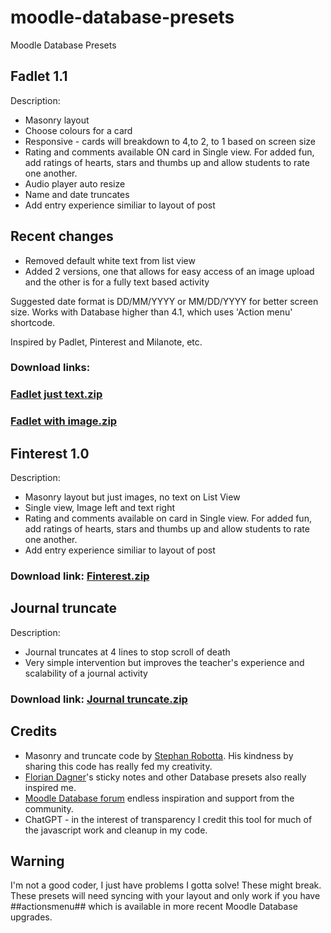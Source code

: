 # moodle-database-presets
Moodle Database Presets

## Fadlet 1.1
Description:
* Masonry layout
* Choose colours for a card
* Responsive - cards will breakdown to 4,to 2, to 1 based on screen size
* Rating and comments available ON card in Single view. For added fun, add ratings of hearts, stars and thumbs up and allow students to rate one another.
* Audio player auto resize
* Name and date truncates
* Add entry experience similiar to layout of post

## Recent changes
* Removed default white text from list view
* Added 2 versions, one that allows for easy access of an image upload and the other is for a fully text based activity

Suggested date format is DD/MM/YYYY or MM/DD/YYYY for better screen size. Works with Database higher than 4.1, which uses 'Action menu' shortcode.

Inspired by Padlet, Pinterest and Milanote, etc.

### Download links: 
### [Fadlet just text.zip](https://github.com/michelledoyle1/moodle-database-presets/raw/main/Fadlet%20just%20text.zip)
### [Fadlet with image.zip](https://github.com/michelledoyle1/moodle-database-presets/raw/main/Fadlet%20with%20image.zip)

## Finterest 1.0
Description:
* Masonry layout but just images, no text on List View
* Single view, Image left and text right
* Rating and comments available on card in Single view. For added fun, add ratings of hearts, stars and thumbs up and allow students to rate one another.
* Add entry experience similiar to layout of post

### Download link: [Finterest.zip](https://github.com/michelledoyle1/moodle-database-presets/raw/main/Finterest.zip)

## Journal truncate
Description:
* Journal truncates at 4 lines to stop scroll of death
* Very simple intervention but improves the teacher's experience and scalability of a journal activity

### Download link: [Journal truncate.zip](https://github.com/michelledoyle1/moodle-database-presets/raw/main/Journal%20truncate.zip)

## Credits

* Masonry and truncate code by [Stephan Robotta](https://github.com/srobotta). His kindness by sharing this code has really fed my creativity.
* [Florian Dagner](https://github.com/fdagner)'s sticky notes and other Database presets also really inspired me.
* [Moodle Database forum](https://moodle.org/mod/forum/view.php?id=3505) endless inspiration and support from the community.
* ChatGPT - in the interest of transparency I credit this tool for much of the javascript work and cleanup in my code.

## Warning

I'm not a good coder, I just have problems I gotta solve! These might break.
These presets will need syncing with your layout and only work if you have ##actionsmenu## which is available in more recent Moodle Database upgrades.
